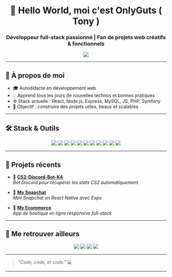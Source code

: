 <h1 align="center">👋 Hello World, moi c'est OnlyGuts ( Tony )</h1>
<h3 align="center">Développeur full-stack passionné | Fan de projets web créatifs & fonctionnels</h3>

<p align="center">
  <img src="https://readme-typing-svg.demolab.com?font=Fira+Code&size=22&pause=1000&color=F97316&width=435&lines=JS+%7C+React+%7C+Symfony+%7C+API;Toujours+en+train+d'apprendre" />
</p>


---

## 🚀 À propos de moi

- 🎓 Autodidacte en développement web  
- 💡 Apprend tous les jours de nouvelles technos et bonnes pratiques  
- ⚙️ Stack actuelle : React, Node.js, Express, MySQL, JS, PHP, Symfony
- 🎯 Objectif : construire des projets utiles, beaux et scalables  

---

## 🛠️ Stack & Outils

<p align="center">
  <img src="https://img.shields.io/badge/HTML5-E34F26?style=for-the-badge&logo=html5&logoColor=white" />
  <img src="https://img.shields.io/badge/CSS3-1572B6?style=for-the-badge&logo=css3&logoColor=white" />
  <img src="https://img.shields.io/badge/JavaScript-F7DF1E?style=for-the-badge&logo=javascript&logoColor=black" />
  <img src="https://img.shields.io/badge/TypeScript-3178C6?style=for-the-badge&logo=typescript&logoColor=white" />
  <img src="https://img.shields.io/badge/React-20232A?style=for-the-badge&logo=react&logoColor=61DAFB" />
  <img src="https://img.shields.io/badge/React_Native-20232A?style=for-the-badge&logo=react&logoColor=61DAFB" />
  <img src="https://img.shields.io/badge/Node.js-339933?style=for-the-badge&logo=nodedotjs&logoColor=white" />
  <img src="https://img.shields.io/badge/Express-000000?style=for-the-badge&logo=express&logoColor=white" />
  <img src="https://img.shields.io/badge/MySQL-005C84?style=for-the-badge&logo=mysql&logoColor=white" />
  <img src="https://img.shields.io/badge/Expo-000020?style=for-the-badge&logo=expo&logoColor=white" />
  <img src="https://img.shields.io/badge/Git-F05032?style=for-the-badge&logo=git&logoColor=white" />
</p>

---

## 💼 Projets récents

- 🧠 [**CS2-Discord-Bot-K4**](https://github.com/onlyguts/CS2-Discord-Bot-K4)  
  *Bot Discord pour récupérer les stats CS2 automatiquement*

- 👻 [**My Snapchat**](https://github.com/onlyguts/my_snapchat)  
  *Mini Snapchat en React Native avec Expo*

- 🛒 [**My Ecommerce**](https://github.com/onlyguts/my_ecommerce)  
  *App de boutique en ligne responsive full-stack*

---

## 🔗 Me retrouver ailleurs

<p align="center">
  <a href="https://github.com/onlyguts"><img src="https://img.shields.io/badge/GitHub-000?style=for-the-badge&logo=github&logoColor=white" /></a>
  <a href="https://www.linkedin.com/in/tony-brechard-675b2b2a1/"><img src="https://img.shields.io/badge/LinkedIn-0A66C2?style=for-the-badge&logo=linkedin&logoColor=white" /></a>
  <a href="mailto:onlyguts.dev@gmail.com"><img src="https://img.shields.io/badge/Email-D14836?style=for-the-badge&logo=gmail&logoColor=white" /></a>
  <a href="https://tonybrechard.netlify.app/"><img src="https://img.shields.io/badge/Portfolio-1F2937?style=for-the-badge&logo=vercel&logoColor=white" /></a>
</p>

---

> *"Code, code, et code."* 💻  

---

